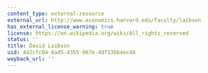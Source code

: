 ```yaml
---
content_type: external-resource
external_url: http://www.economics.harvard.edu/faculty/laibson
has_external_license_warning: true
license: https://en.wikipedia.org/wiki/All_rights_reserved
status: ''
title: David Laibson
uid: 442cfc04-8ad5-4355-967e-4df33bb4ecd4
wayback_url: ''
---
```


